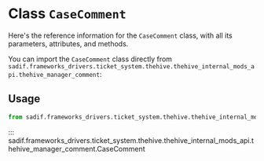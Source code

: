 # Class `CaseComment`

Here's the reference information for the `CaseComment` class, with all its parameters, attributes, and methods.

You can import the `CaseComment` class directly from `sadif.frameworks_drivers.ticket_system.thehive.thehive_internal_mods_api.thehive_manager_comment`:

## Usage

```python
from sadif.frameworks_drivers.ticket_system.thehive.thehive_internal_mods_api.thehive_manager_comment import CaseComment
```

::: sadif.frameworks_drivers.ticket_system.thehive.thehive_internal_mods_api.thehive_manager_comment.CaseComment